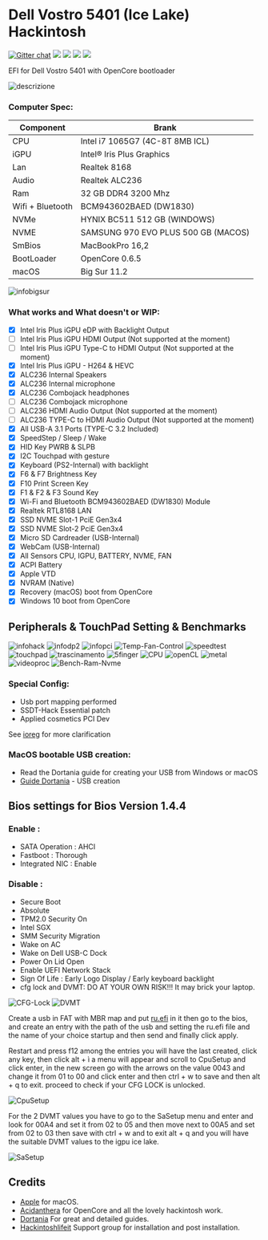 # Dell Vostro 5401 (Ice Lake) Hackintosh
[![Gitter chat](https://img.shields.io/gitter/room/nwjs/nw.js.svg?colorB=ed1965)](https://gitter.im/ICE-LAKE-HACKINTOSH-DEVELOPMENT/community)
[![](https://img.shields.io/badge/EFI-Release-informational?style=flat&logo=apple&logoColor=white&color=9debeb)](https://github.com/Lorys89/DELL_VOSTRO_5401-ICE-LAKE/releases)
[![](https://img.shields.io/badge/Telegram-HackintoshLifeIT-informational?style=flat&logo=telegram&logoColor=white&color=5fb659)](https://t.me/HackintoshLife_it)
[![](https://img.shields.io/badge/Facebook-HackintoshLifeIT-informational?style=flat&logo=facebook&logoColor=white&color=3a4dc9)](https://www.facebook.com/hackintoshlife/)
[![](https://img.shields.io/badge/Instagram-HackintoshLifeIT-informational?style=flat&logo=instagram&logoColor=white&color=8a178a)](https://www.instagram.com/hackintoshlife.it_official/)




EFI for Dell Vostro 5401 with OpenCore bootloader

![descrizione](./Screenshot/pc.jpg)

### Computer Spec:

| Component        | Brank                              |
| ---------------- | ---------------------------------- |
| CPU              | Intel i7 1065G7 (4C-8T 8MB ICL)    |
| iGPU             | Intel® Iris Plus Graphics          |
| Lan              | Realtek 8168                       |
| Audio            | Realtek ALC236                     |
| Ram              | 32 GB DDR4 3200 Mhz                |
| Wifi + Bluetooth | BCM943602BAED (DW1830)             |
| NVMe             | HYNIX BC511 512 GB (WINDOWS)       |
| NVME             | SAMSUNG 970 EVO PLUS 500 GB (MACOS)|
| SmBios           | MacBookPro 16,2                    |
| BootLoader       | OpenCore 0.6.5                     |
| macOS            | Big Sur 11.2                       |


![infobigsur](./Screenshot/infomac.png)

### What works and What doesn't or WIP:

- [x] Intel Iris Plus iGPU eDP with Backlight Output
- [ ] Intel Iris Plus iGPU HDMI Output (Not supported at the moment)
- [ ] Intel Iris Plus iGPU Type-C to HDMI Output (Not supported at the moment)
- [x] Intel Iris Plus iGPU - H264 & HEVC
- [x] ALC236 Internal Speakers
- [x] ALC236 Internal microphone
- [x] ALC236 Combojack headphones
- [ ] ALC236 Combojack microphone
- [ ] ALC236 HDMI Audio Output (Not supported at the moment)
- [ ] ALC236 TYPE-C to HDMI Audio Output (Not supported at the moment)
- [x] All USB-A 3.1 Ports (TYPE-C 3.2 Included)
- [x] SpeedStep / Sleep / Wake
- [x] HID Key PWRB & SLPB 
- [x] I2C Touchpad with gesture
- [x] Keyboard (PS2-Internal) with backlight
- [x] F6 & F7 Brightness Key
- [x] F10 Print Screen Key
- [x] F1 & F2 & F3 Sound Key
- [x] Wi-Fi and Bluetooth BCM943602BAED (DW1830) Module
- [x] Realtek RTL8168 LAN
- [x] SSD NVME Slot-1 PciE Gen3x4
- [x] SSD NVME Slot-2 PciE Gen3x4 
- [x] Micro SD Cardreader (USB-Internal)
- [x] WebCam (USB-Internal)
- [x] All Sensors CPU, IGPU, BATTERY, NVME, FAN
- [x] ACPI Battery
- [x] Apple VTD
- [x] NVRAM (Native)
- [x] Recovery (macOS) boot from OpenCore
- [x] Windows 10 boot from OpenCore

## Peripherals & TouchPad Setting & Benchmarks

![infohack](./Screenshot/periferiche.png)
![infodp2](./Screenshot/pci-list.png)
![infopci](./Screenshot/pci-dev.png)
![Temp-Fan-Control](./Screenshot/Temp-Fan-Control.png)
![speedtest](./Screenshot/speedtest.png)
![touchpad](./Screenshot/touchpad.png)
![trascinamento](./Screenshot/trascinamento.png)
![5finger](./Screenshot/fingermgmt.png)
![CPU](./Screenshot/CPU.png)
![openCL](./Screenshot/openCL.png)
![metal](./Screenshot/metal.png)
![videoproc](./Screenshot/videoproc.png)
![Bench-Ram-Nvme](./Screenshot/Bench-Ram-Nvme.png)


### Special Config:

- Usb port mapping performed
- SSDT-Hack Essential patch
- Applied cosmetics PCI Dev

See [ioreg](./ioreg%20MacBook%20Pro%2016%2C2.ioreg) for more clarification


### MacOS bootable USB creation:
- Read the Dortania guide for creating your USB from Windows or macOS
- [Guide Dortania](https://dortania.github.io/OpenCore-Install-Guide/installer-guide/) - USB creation


## Bios settings for Bios Version 1.4.4
### Enable :
* SATA Operation : AHCI
* Fastboot : Thorough
* Integrated NIC : Enable


### Disable : 
* Secure Boot
* Absolute
* TPM2.0 Security On
* Intel SGX
* SMM Security Migration
* Wake on AC
* Wake on Dell USB-C Dock
* Power On Lid Open
* Enable UEFI Network Stack
* Sign Of Life : Early Logo Display / Early keyboard backlight
* cfg lock and DVMT: DO AT YOUR OWN RISK!!! It may brick your laptop.

 ![CFG-Lock](./Screenshot/CFG-Lock.png)
 ![DVMT](./Screenshot/DVMT.png)
 
Create a usb in FAT with MBR map and put [ru.efi](https://github.com/Lorys89/DELL_VOSTRO_5401-ICE-LAKE/raw/main/TOOLS%20EFI%20MOD/RU.efi) in it 
then go to the bios, and create an entry with the path of the usb and setting the ru.efi file and the name of 
your choice startup and then send and finally click apply.

Restart and press f12 among the entries you will have the last created, click any key, then click alt + ì a menu will appear and
scroll to CpuSetup and click enter, in the new screen go with the arrows on the value 0043 and change it from 01 to 00 and click 
enter and then ctrl + w to save and then alt + q to exit. proceed to check if your CFG LOCK is unlocked.

![CpuSetup](./TOOLS%20EFI%20MOD/CpuSetup.bmp)

For the 2 DVMT values you have to go to the SaSetup menu and enter and look for 00A4 and set it from 02 to 05 and then move 
next to 00A5 and set from 02 to 03 then save with ctrl + w and to exit alt + q and you will have the suitable DVMT values to the igpu ice lake. 

![SaSetup](./TOOLS%20EFI%20MOD/SaSetup.bmp)


## Credits

- [Apple](https://apple.com) for macOS.
- [Acidanthera](https://github.com/acidanthera) for OpenCore and all the lovely hackintosh work.
- [Dortania](https://dortania.github.io/OpenCore-Install-Guide/config-laptop.plist/icelake.html) For great and detailed guides.
- [Hackintoshlifeit](https://github.com/Hackintoshlifeit) Support group for installation and post installation.
